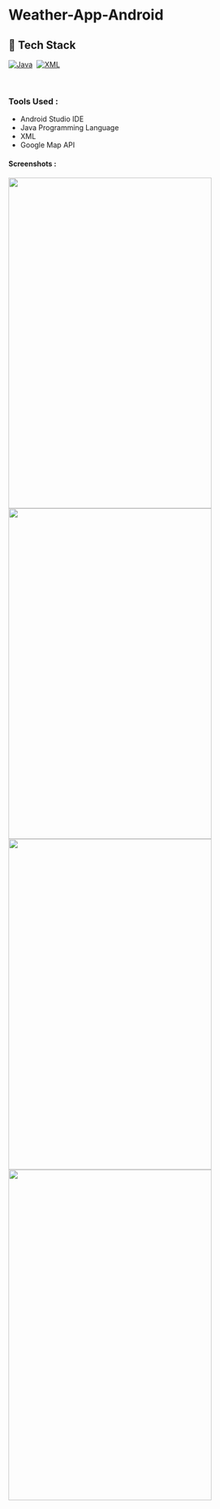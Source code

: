 # Weather-App-Android
## 📌 Tech Stack


[![Java](https://img.shields.io/badge/Java%20-%23E34F26.svg?&style=for-the-badge&logo=Java&logoColor=white)](https://github.com/heistejiri)&nbsp;
[![XML](https://img.shields.io/badge/XML%20-%231572B6.svg?&style=for-the-badge&logo=XML&logoColor=white)](https://github.com/heistejiri)&nbsp;

<br>


### Tools Used :
  * Android Studio IDE
  * Java Programming Language
  * XML
  * Google Map API
#### Screenshots :
 
 <img src="/screenshots/Screenshot1.jpg"  height ="650" width="400"/>
 <img src="/screenshots/Screenshot2.jpg" height ="650" width="400"/>
 <img src="/screenshots/Screenshot3.jpg" height ="650" width="400"/>
 <img src="/screenshots/Screenshot4.jpg" height ="650" width="400"/>
  